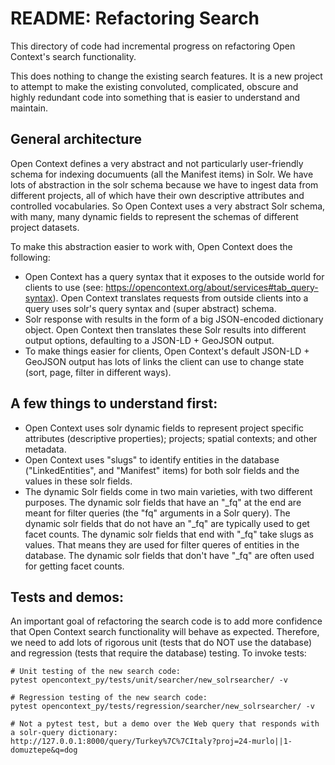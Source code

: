 # README: Refactoring Search

This directory of code had incremental progress on refactoring Open Context's search functionality.

This does nothing to change the existing search features. It is a new project to attempt to make the 
existing convoluted, complicated, obscure and highly redundant code into something that is easier to 
understand and maintain.

## General architecture
Open Context defines a very abstract and not particularly user-friendly schema for indexing documuents
(all the Manifest items) in Solr. We have lots of abstraction in the solr schema because we have to
ingest data from different projects, all of which have their own descriptive attributes and controlled
vocabularies. So Open Context uses a very abstract Solr schema, with many, many dynamic fields to
represent the schemas of different project datasets.

To make this abstraction easier to work with, Open Context does the following:

- Open Context has a query syntax that it exposes to the outside world for clients to use 
(see: https://opencontext.org/about/services#tab_query-syntax). Open Context translates requests from
outside clients into a query uses solr's query syntax and (super abstract) schema.
- Solr response with results in the form of a big JSON-encoded dictionary object. Open Context then
translates these Solr results into different output options, defaulting to a JSON-LD + GeoJSON 
output. 
- To make things easier for clients, Open Context's default JSON-LD + GeoJSON output has lots of links
the client can use to change state (sort, page, filter in different ways).



## A few things to understand first:

- Open Context uses solr dynamic fields to represent project specific attributes
(descriptive properties); projects; spatial contexts; and other metadata.
- Open Context uses "slugs" to identify entities in the database ("LinkedEntities", and
"Manifest" items) for both solr fields and the values in these solr fields.
- The dynamic Solr fields come in two main varieties, with two different purposes. The 
dynamic solr fields that have an "_fq" at the end are meant for filter queries (the "fq"
arguments in a Solr query). The dynamic solr fields that do not have an "_fq" are typically 
used to get facet counts. The dynamic solr fields that end with "_fq" take slugs as values. 
That means they are used for filter queres of entities in the database. The dynamic solr 
fields that don't have "_fq" are often used for getting facet counts. 



## Tests and demos:

An important goal of refactoring the search code is to add more confidence that Open Context search
functionality will behave as expected. Therefore, we need to add lots of rigorous unit (tests that
do NOT use the database) and regression (tests that require the database) testing. To invoke tests:

```
# Unit testing of the new search code:
pytest opencontext_py/tests/unit/searcher/new_solrsearcher/ -v

# Regression testing of the new search code:
pytest opencontext_py/tests/regression/searcher/new_solrsearcher/ -v

# Not a pytest test, but a demo over the Web query that responds with a solr-query dictionary:
http://127.0.0.1:8000/query/Turkey%7C%7CItaly?proj=24-murlo||1-domuztepe&q=dog

```



